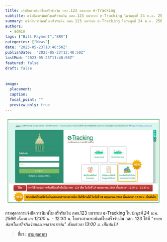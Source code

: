 ```yaml
---
title: แจ้งปิดการพิมพ์ใบเสร็จรับเงิน กศก.123 บนระบบ e-Tracking 
subtitle: แจ้งปิดการพิมพ์ใบเสร็จรับเงิน กศก.123 บนระบบ e-Tracking ในวันพุธที่ 24 พ.ค. 2566 ตั้งแต่เวลา 12:00 น. - 12:30 น. โดยจะสามารถพิมพ์ใบเสร็จรับเงิน กศก. 123 ได้ที่ "ระบบพิมพ์ใบเสร็จรับเงินและเอกสารการเงิน" ตั้งแต่เวลา 13:00 น. เป็นต้นไป
summary: แจ้งปิดการพิมพ์ใบเสร็จรับเงิน กศก.123 บนระบบ e-Tracking ในวันพุธที่ 24 พ.ค. 2566 ตั้งแต่เวลา 12:00 น. - 12:30 น. โดยจะสามารถพิมพ์ใบเสร็จรับเงิน กศก. 123 ได้ที่ "ระบบพิมพ์ใบเสร็จรับเงินและเอกสารการเงิน" ตั้งแต่เวลา 13:00 น. เป็นต้นไป
authors: 
  - admin
tags: ["Bill Payment","ERV"]
categories: ["News"]
date: "2023-05-23T10:40:50Z"
publishDate:  "2023-05-23T12:40:50Z"
lastMod: "2023-05-23T11:40:50Z"
featured: false
draft: false


image:
  placement:
  caption:
  focal_point: ""
  preview_only: true
---
```




![](featured.png)


กรมศุลกากรแจ้งปิดการพิมพ์ใบเสร็จรับเงิน กศก.123 บนระบบ e-Tracking ใน*วันพุธที่ 24 พ.ค. 2566 ตั้งแต่เวลา 12:00 น. - 12:30 น.* โดยจะสามารถพิมพ์ใบเสร็จรับเงิน กศก. 123 ได้ที่ *"ระบบพิมพ์ใบเสร็จรับเงินและเอกสารการเงิน" ตั้งแต่เวลา 13:00 น. เป็นต้นไป*




> **ที่มา :** [กรมศุลกากร](https://www.customs.go.th/cont_strc_simple_with_date.php?current_id=14232932414b505e4f464b4a464b4c)

